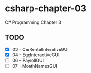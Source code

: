 # csharp-chapter-03
C# Programming Chapter 3

## TODO
- [X] 03 - CarRentalInterativeGUI
- [X] 04 - EggInteractiveGUI
- [ ] 06 – PayrollGUI
- [ ] 07 – MonthNamesGUI